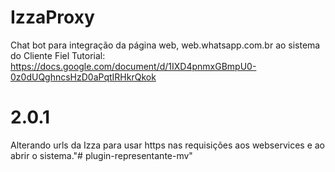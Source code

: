 # IzzaProxy
Chat bot para integração da página web, web.whatsapp.com.br ao sistema do Cliente Fiel
Tutorial: https://docs.google.com/document/d/1IXD4pnmxGBmpU0-0z0dUQghncsHzD0aPqtIRHkrQkok

# 2.0.1
Alterando urls da Izza para usar https nas requisições aos webservices e ao abrir o sistema."# plugin-representante-mv" 
